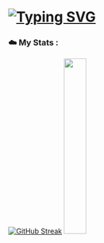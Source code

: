 # [![Typing SVG](https://readme-typing-svg.herokuapp.com?color=ffffff&lines=Hi+,+friend!+🦾)](https://git.io/typing-svg) 


### ☁️ My Stats :

[![GitHub Streak](https://streak-stats.demolab.com?user=LASKAV&theme=github-dark-blue&date_format=M%20j%5B%2C%20Y%5D&mode=weekly)](https://git.io/streak-stats) <img src="https://media.giphy.com/media/WUlplcMpOCEmTGBtBW/giphy.gif" width="30%"/>


